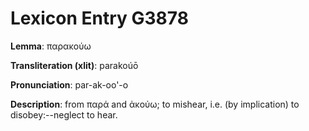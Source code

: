 # Lexicon Entry G3878

**Lemma**: παρακούω

**Transliteration (xlit)**: parakoúō

**Pronunciation**: par-ak-oo'-o

**Description**:
from παρά and ἀκούω; to mishear, i.e. (by implication) to disobey:--neglect to hear.
